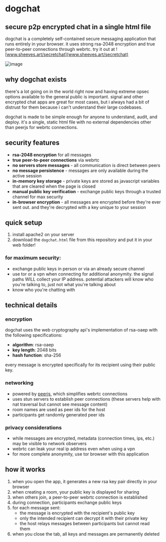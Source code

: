 # dogchat

## secure p2p encrypted chat in a single html file

dogchat is a completely self-contained secure messaging application that runs entirely in your browser. it uses strong rsa-2048 encryption and true peer-to-peer connections through webrtc. try it out at ![www.sheeves.art/secretchat](www.sheeves.art/secretchat)

![image](https://github.com/user-attachments/assets/e8e327d5-69a0-4042-94e6-c7002983323e)


## why dogchat exists

there's a lot going on in the world right now and having extreme opsec options available to the general public is important. signal and other encrypted chat apps are great for most cases, but i always had a bit of distrust for them because i can't understand their large codebases.

dogchat is made to be simple enough for anyone to understand, audit, and deploy. it's a single, static html file with no external dependencies other than peerjs for webrtc connections.

## security features

- **rsa-2048 encryption** for all messages
- **true peer-to-peer connections** via webrtc
- **no servers store messages** - all communication is direct between peers
- **no message persistence** - messages are only available during the active session
- **in-memory key storage** - private keys are stored as javascript variables that are cleared when the page is closed
- **manual public key verification** - exchange public keys through a trusted channel for max security
- **in-browser encryption** - all messages are encrypted before they're ever sent out. and they're decrypted with a key unique to your session

## quick setup

1. install apache2 on your server
2. download the `dogchat.html` file from this repository and put it in your web folder!

### for maximum security:

- exchange public keys in person or via an already secure channel
- use tor or a vpn when connecting for additional anonymity. the signal paths WILL collect your IP address. potential attackers will know who you're talking to, just not what you're talking about
- know who you're chatting with

## technical details

### encryption

dogchat uses the web cryptography api's implementation of rsa-oaep with the following specifications:

- **algorithm**: rsa-oaep
- **key length**: 2048 bits
- **hash function**: sha-256

every message is encrypted specifically for its recipient using their public key.

### networking

- powered by [peerjs](https://peerjs.com/), which simplifies webrtc connections
- uses stun servers to establish peer connections (these servers help with nat traversal but cannot see message content)
- room names are used as peer ids for the host
- participants get randomly generated peer ids

### privacy considerations

- while messages are encrypted, metadata (connection times, ips, etc.) may be visible to network observers
- webrtc can leak your real ip address even when using a vpn
- for more complete anonymity, use tor browser with this application


## how it works

1. when you open the app, it generates a new rsa key pair directly in your browser
2. when creating a room, your public key is displayed for sharing
3. when others join, a peer-to-peer webrtc connection is established
4. during connection, participants exchange public keys
5. for each message sent:
   - the message is encrypted with the recipient's public key
   - only the intended recipient can decrypt it with their private key
   - the host relays messages between participants but cannot read them
6. when you close the tab, all keys and messages are permanently deleted
